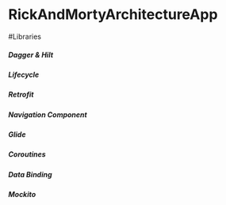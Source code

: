 # RickAndMortyArchitectureApp

#Libraries

##### Dagger & Hilt
##### Lifecycle
##### Retrofit
##### Navigation Component
##### Glide
##### Coroutines
##### Data Binding
##### Mockito
